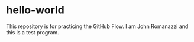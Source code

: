 # hello-world
This repository is for practicing the GitHub Flow.
I am John Romanazzi and this is a test program.
